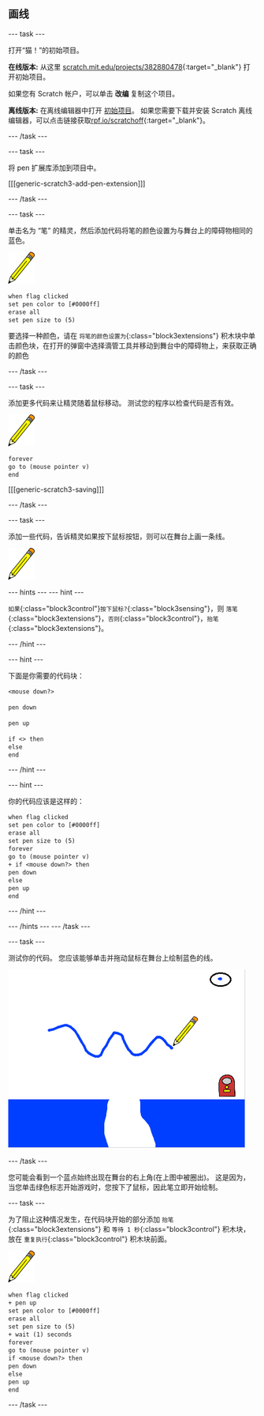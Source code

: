 ## 画线

--- task ---

打开“猫！”的初始项目。

**在线版本:** 从这里 [scratch.mit.edu/projects/382880478](https://scratch.mit.edu/projects/382880478){:target="_blank"} 打开初始项目。

如果您有 Scratch 帐户，可以单击 **改编** 复制这个项目。

**离线版本:** 在离线编辑器中打开 [初始项目](https://rpf.io/p/zh-CN/cats-go)。 如果您需要下载并安装 Scratch 离线编辑器，可以点击链接获取[rpf.io/scratchoff](https://rpf.io/scratchoff){:target="_blank"}。

--- /task ---

--- task ---

将 pen 扩展库添加到项目中。

[[[generic-scratch3-add-pen-extension]]]

--- /task ---

--- task ---

单击名为 “笔” 的精灵，然后添加代码将笔的颜色设置为与舞台上的障碍物相同的蓝色。

![笔精灵](images/pen-sprite.png)

```blocks3
when flag clicked
set pen color to [#0000ff]
erase all
set pen size to (5)
```

要选择一种颜色，请在 `将笔的颜色设置为`{:class="block3extensions"} 积木块中单击颜色块，在打开的弹窗中选择滴管工具并移动到舞台中的障碍物上，来获取正确的颜色

--- /task ---

--- task ---

添加更多代码来让精灵随着鼠标移动。 测试您的程序以检查代码是否有效。

![笔精灵](images/pen-sprite.png)

```blocks3
forever
go to (mouse pointer v)
end
```

[[[generic-scratch3-saving]]]

--- /task ---

--- task ---

添加一些代码，告诉精灵如果按下鼠标按钮，则可以在舞台上画一条线。

![笔精灵](images/pen-sprite.png)

--- hints ---
 --- hint ---

`如果`{:class="block3control"}`按下鼠标?`{:class="block3sensing"}，则 `落笔`{:class="block3extensions"}，`否则`{:class="block3control"}，`抬笔`{:class="block3extensions"}。

--- /hint ---

--- hint ---

下面是你需要的代码块：

```blocks3
<mouse down?>

pen down

pen up

if <> then
else
end
```

--- /hint ---

--- hint ---

你的代码应该是这样的：

```blocks3
when flag clicked
set pen color to [#0000ff]
erase all
set pen size to (5)
forever
go to (mouse pointer v)
+ if <mouse down?> then
pen down
else
pen up
end
```

--- /hint ---

--- /hints --- --- /task ---

--- task ---

测试你的代码。 您应该能够单击并拖动鼠标在舞台上绘制蓝色的线。

![画一条线](images/draw-a-line.png)

--- /task ---

您可能会看到一个蓝点始终出现在舞台的右上角(在上图中被圈出)。 这是因为，当您单击绿色标志开始游戏时，您按下了鼠标，因此笔立即开始绘制。

--- task ---

为了阻止这种情况发生，在代码块开始的部分添加 `抬笔`{:class="block3extensions"} 和 `等待 1 秒`{:class="block3control"} 积木块，放在 `重复执行`{:class="block3control"} 积木块前面。

![笔精灵](images/pen-sprite.png)

```blocks3
when flag clicked
+ pen up
set pen color to [#0000ff]
erase all
set pen size to (5)
+ wait (1) seconds
forever
go to (mouse pointer v)
if <mouse down?> then
pen down
else
pen up
end
```

--- /task ---
